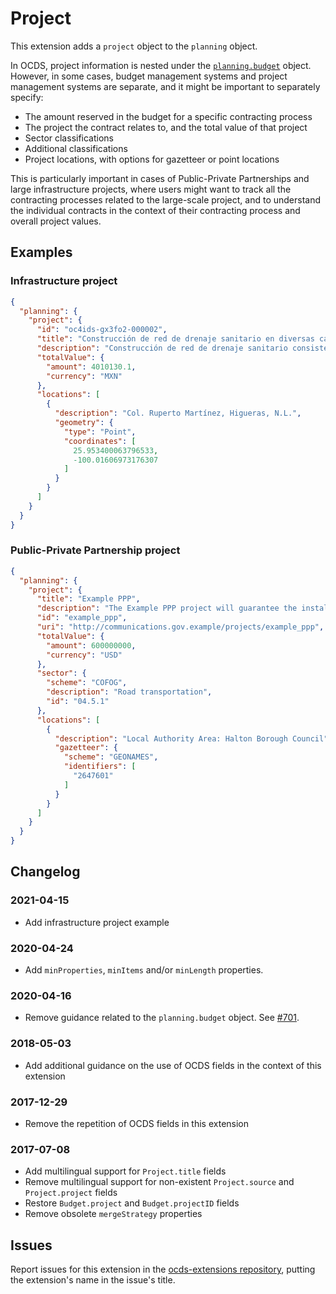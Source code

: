 # Project

This extension adds a `project` object to the `planning` object.

In OCDS, project information is nested under the [`planning.budget`](https://standard.open-contracting.org/latest/en/schema/reference/#budget) object. However, in some cases, budget management systems and project management systems are separate, and it might be important to separately specify:

* The amount reserved in the budget for a specific contracting process
* The project the contract relates to, and the total value of that project
* Sector classifications
* Additional classifications
* Project locations, with options for gazetteer or point locations

This is particularly important in cases of Public-Private Partnerships and large infrastructure projects, where users might want to track all the contracting processes related to the large-scale project, and to understand the individual contracts in the context of their contracting process and overall project values.

## Examples

### Infrastructure project

```json
{
  "planning": {
    "project": {
      "id": "oc4ids-gx3fo2-000002",
      "title": "Construcción de red de drenaje sanitario en diversas calles de la colonia Ruperto Martínez",
      "description": "Construcción de red de drenaje sanitario consistente en excavación de 756 metros cúbicos para alojar la red de drenaje sanitario, suministro y colocación de 712 metros de tubería PVC tipo serie 20 pared solida, construcción de 15 pozos de visita y 30 descargas domiciliarias sencillas en la colonia Ruperto Martinez, en el municipio de Higueras, N.L.",
      "totalValue": {
        "amount": 4010130.1,
        "currency": "MXN"
      },
      "locations": [
        {
          "description": "Col. Ruperto Martínez, Higueras, N.L.",
          "geometry": {
            "type": "Point",
            "coordinates": [
              25.953400063796533,
              -100.01606973176307
            ]
          }
        }
      ]
    }
  }
}
```

### Public-Private Partnership project

```json
{
  "planning": {
    "project": {
      "title": "Example PPP",
      "description": "The Example PPP project will guarantee the installation of a wholesale shared network that allows the provision of telecommunications services by current and future operators.",
      "id": "example_ppp",
      "uri": "http://communications.gov.example/projects/example_ppp",
      "totalValue": {
        "amount": 600000000,
        "currency": "USD"
      },
      "sector": {
        "scheme": "COFOG",
        "description": "Road transportation",
        "id": "04.5.1"
      },
      "locations": [
        {
          "description": "Local Authority Area: Halton Borough Council",
          "gazetteer": {
            "scheme": "GEONAMES",
            "identifiers": [
              "2647601"
            ]
          }
        }
      ]
    }
  }
}
```

## Changelog

### 2021-04-15

* Add infrastructure project example

### 2020-04-24

* Add `minProperties`, `minItems` and/or `minLength` properties.

### 2020-04-16

* Remove guidance related to the `planning.budget` object. See [#701](https://github.com/open-contracting/standard/issues/701).

### 2018-05-03

* Add additional guidance on the use of OCDS fields in the context of this extension

### 2017-12-29

* Remove the repetition of OCDS fields in this extension

### 2017-07-08

* Add multilingual support for `Project.title` fields
* Remove multilingual support for non-existent `Project.source` and `Project.project` fields
* Restore `Budget.project` and `Budget.projectID` fields
* Remove obsolete `mergeStrategy` properties

## Issues

Report issues for this extension in the [ocds-extensions repository](https://github.com/open-contracting/ocds-extensions/issues), putting the extension's name in the issue's title.
